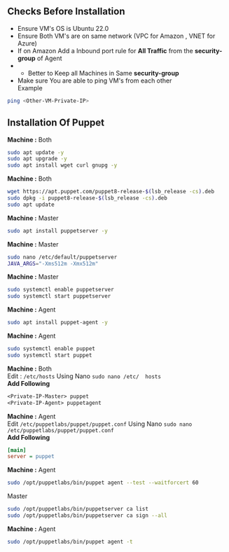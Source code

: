 ## Checks Before Installation
- Ensure VM's OS is Ubuntu 22.0
- Ensure Both VM's are on same network (VPC for Amazon , VNET for Azure)
- If on Amazon Add a Inbound port rule for **All Traffic** from the **security-group** of Agent
- - Better to Keep all Machines in Same **security-group** 
- Make sure You are able to ping VM's from each other  
Example
```sh
ping <Other-VM-Private-IP>
```

## Installation Of Puppet

**Machine :** Both
```sh
sudo apt update -y
sudo apt upgrade -y
sudo apt install wget curl gnupg -y
```

**Machine :** Both
```sh
wget https://apt.puppet.com/puppet8-release-$(lsb_release -cs).deb
sudo dpkg -i puppet8-release-$(lsb_release -cs).deb
sudo apt update
```

**Machine :** Master
```sh
sudo apt install puppetserver -y

```

**Machine :** Master
```sh
sudo nano /etc/default/puppetserver
JAVA_ARGS="-Xms512m -Xmx512m"
```

**Machine :** Master
```sh
sudo systemctl enable puppetserver
sudo systemctl start puppetserver
```

**Machine :** Agent
```sh
sudo apt install puppet-agent -y
```

**Machine :** Agent
```sh
sudo systemctl enable puppet
sudo systemctl start puppet
```

**Machine :** Both  
Edit : `/etc/hosts` Using Nano `sudo nano /etc/  hosts`  
**Add Following**
```txt
<Private-IP-Master> puppet
<Private-IP-Agent> puppetagent
```
**Machine :** Agent  
Edit `/etc/puppetlabs/puppet/puppet.conf`  Using Nano `sudo nano /etc/puppetlabs/puppet/puppet.conf`  
**Add Following**
```ini
[main]
server = puppet
```

**Machine :** Agent
```sh
sudo /opt/puppetlabs/bin/puppet agent --test --waitforcert 60
```

Master
```sh
sudo /opt/puppetlabs/bin/puppetserver ca list
sudo /opt/puppetlabs/bin/puppetserver ca sign --all
```

**Machine :** Agent
```sh
sudo /opt/puppetlabs/bin/puppet agent -t
```